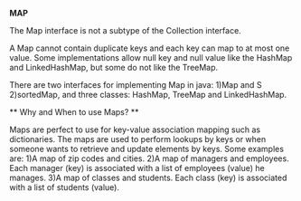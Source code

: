  **MAP**
 
 The Map interface is not a subtype of the Collection interface. 
 
 A Map cannot contain duplicate keys and each key can map to at most one value.
 Some implementations allow null key and null value like the HashMap and LinkedHashMap, but some do not like the TreeMap.
 
 There are two interfaces for implementing Map in java: 
 1)Map and S
 2)sortedMap, and 
 three classes: HashMap, TreeMap and LinkedHashMap.
 
** Why and When to use Maps? **

Maps are perfect to use for key-value association mapping such as dictionaries. 
The maps are used to perform lookups by keys or when someone wants to retrieve and update elements by keys. Some examples are:
1)A map of zip codes and cities.
2)A map of managers and employees. Each manager (key) is associated with a list of employees (value) he manages.
3)A map of classes and students. Each class (key) is associated with a list of students (value).

